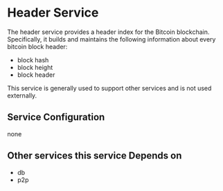 # Header Service

The header service provides a header index for the Bitcoin blockchain. Specifically, it builds and maintains the following information about every bitcoin block header:

- block hash
- block height
- block header

This service is generally used to support other services and is not used externally.

## Service Configuration

none

## Other services this service Depends on

- db
- p2p

